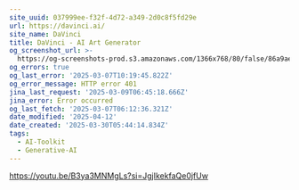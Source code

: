 ```yaml
---
site_uuid: 037999ee-f32f-4d72-a349-2d0c8f5fd29e
url: https://davinci.ai/
site_name: DaVinci
title: DaVinci - AI Art Generator
og_screenshot_url: >-
  https://og-screenshots-prod.s3.amazonaws.com/1366x768/80/false/86a9ae4806f4b318e10fa28e76d7409398590620a0abb2f66881291c7960320b.jpeg
og_errors: true
og_last_error: '2025-03-07T10:19:45.822Z'
og_error_message: HTTP error 401
jina_last_request: '2025-03-09T06:45:18.666Z'
jina_error: Error occurred
og_last_fetch: '2025-03-07T06:12:36.321Z'
date_modified: '2025-04-12'
date_created: '2025-03-30T05:44:14.834Z'
tags:
  - AI-Toolkit
  - Generative-AI
---
```



































































https://youtu.be/B3ya3MNMgLs?si=JgjIkekfaQe0jfUw
